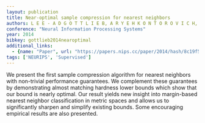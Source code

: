 ```yaml
---
layout: publication
title: Near-optimal sample compression for nearest neighbors
authors: L E E - A D G O T T L I E B, A R Y E H K O N T O R O V I C H, P I N H A S N I S N E V I T C H
conference: "Neural Information Processing Systems"
year: 2014
bibkey: gottlieb2014nearoptimal
additional_links:
  - {name: "Paper", url: "https://papers.nips.cc/paper/2014/hash/8c19f571e251e61cb8dd3612f26d5ecf-Abstract.html"}
tags: ['NEURIPS', 'Supervised']
---
```

We present the first sample compression algorithm for nearest neighbors with non-trivial performance guarantees. We complement these guarantees by demonstrating almost matching hardness lower bounds which show that our bound is nearly optimal. Our result yields new insight into margin-based nearest neighbor classification in metric spaces and allows us to significantly sharpen and simplify existing bounds. Some encouraging empirical results are also presented.

